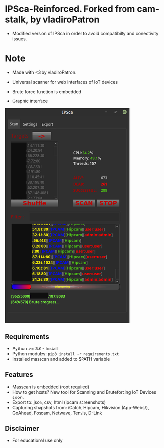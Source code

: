 # IPSca-Reinforced. Forked from cam-stalk, by vladiroPatron
- Modified version of IPSca in order to avoid compatibilty and conectivity issues.

# Note
- Made with <3 by vladiroPatron.

- Universal scanner for web interfaces of IoT devices
- Brute force function is embedded
- Graphic interface

![IPSCA](dict/example.png)

## Requirements
- Python >= 3.6 - install
- Python modules: `pip3 install -r requirements.txt`
- Installed masscan and added to $PATH variable

## Features
- Masscan is embedded (root required)
- How to get hosts? New tool for Scanning and Bruteforcing IoT Devices soon.
- Export to: json, csv, html (ipcam screenshots)
- Capturing shapshots from: iCatch, Hipcam, Hikvision (App-Webs/), GoAhead, Foscam, Netwave, Tenvis, D-Link

## Disclaimer
- For educational use only
